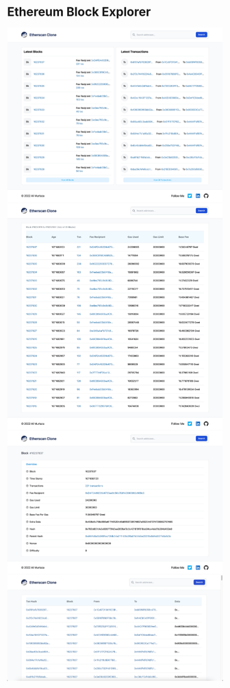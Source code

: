# Ethereum Block Explorer

<img src="./img/etherscan-clone-1.png">
<img src="./img/etherscan-clone-2.png">
<img src="./img/etherscan-clone-3.png">
<img src="./img/etherscan-clone-4.png">
